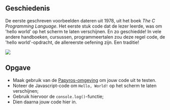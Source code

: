 ## Geschiedenis

De eerste geschreven voorbeelden dateren uit 1978, uit het boek *The C Programming Language*. Het eerste stuk code dat de lezer leerde, 
was om 'hello world' op het scherm te laten verschijnen. En zo geschiedde! In vele andere handboeken, cursussen, programmeertalen zou
deze regel code, de 'hello world'-opdracht, de allereerste oefening zijn. Een traditie! 

<img src="https://upload.wikimedia.org/wikipedia/commons/2/21/Hello_World_Brian_Kernighan_1978.jpg"/>

## Opgave

 * Maak gebruik van de [Papyros-omgeving](https://papyros.dodona.be/?locale=nl&language=JavaScript) om jouw code uit te testen. 
 * Noteer de Javascript-code om `Hello, World!` op het scherm te laten verschijnen;
 * Gebruik hiervoor de `console.log()`-functie;
 * Dien daarna jouw code hier in. 
